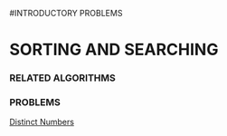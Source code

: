 #INTRODUCTORY PROBLEMS
# SORTING AND SEARCHING
### RELATED ALGORITHMS
### PROBLEMS
[Distinct Numbers](/)
